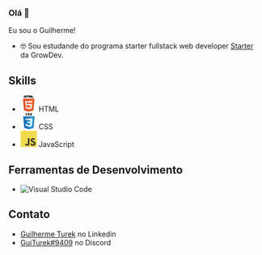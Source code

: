 ### Olá 👋
Eu sou o Guilherme!

- 🤓 Sou estudande do programa starter fullstack web developer [Starter](https://www.growdev.com.br/starter) da GrowDev. 

## Skills
- <code><img height="32" src="https://raw.githubusercontent.com/github/explore/80688e429a7d4ef2fca1e82350fe8e3517d3494d/topics/html/html.png" alt="HTML5"/></code> HTML
- <code><img height="32" src="https://raw.githubusercontent.com/github/explore/80688e429a7d4ef2fca1e82350fe8e3517d3494d/topics/css/css.png" alt="CSS"/></code> CSS
- <code><img height="32" src="https://raw.githubusercontent.com/github/explore/80688e429a7d4ef2fca1e82350fe8e3517d3494d/topics/javascript/javascript.png" alt="Javascript"/></code>
 JavaScript
## Ferramentas de Desenvolvimento

- ![Visual Studio Code](https://img.shields.io/badge/-Visual%20Studio%20Code-333333?style=flat&logo=visual-studio-code&logoColor=007ACC)

## Contato
- [Guilherme Turek](https://www.linkedin.com/in/guilherme-luis-078869232/) no Linkedin
- [GuiTurek#9409](./) no Discord


<!--
**Guilherme-Turek/Guilherme-Turek** is a ✨ _special_ ✨ repository because its `README.md` (this file) appears on your GitHub profile.

Here are some ideas to get you started:

- 🔭 I’m currently working on ...
- 🌱 I’m currently learning ...
- 👯 I’m looking to collaborate on ...
- 🤔 I’m looking for help with ...
- 💬 Ask me about ...
- 📫 How to reach me: ...
- 😄 Pronouns: ...
- ⚡ Fun fact: ...
-->
